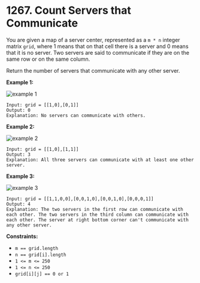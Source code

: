 # 1267. Count Servers that Communicate

You are given a map of a server center, represented as a `m * n` integer matrix `grid`, where 1 means that on that cell there is a server and 0 means that it  is no server. Two servers are said to communicate if they are on the  same row or on the same column.

Return the number of servers that communicate with any other server.

**Example 1:**

![example 1](https://assets.leetcode.com/uploads/2019/11/14/untitled-diagram-6.jpg)

```()
Input: grid = [[1,0],[0,1]]
Output: 0
Explanation: No servers can communicate with others.
```

**Example 2:**

![example 2](https://assets.leetcode.com/uploads/2019/11/13/untitled-diagram-4.jpg)

```()
Input: grid = [[1,0],[1,1]]
Output: 3
Explanation: All three servers can communicate with at least one other server.
```

**Example 3:**

![example 3](https://assets.leetcode.com/uploads/2019/11/14/untitled-diagram-1-3.jpg)

```()
Input: grid = [[1,1,0,0],[0,0,1,0],[0,0,1,0],[0,0,0,1]]
Output: 4
Explanation: The two servers in the first row can communicate with each other. The two servers in the third column can communicate with each other. The server at right bottom corner can't communicate with any other server.
```

**Constraints:**

- `m == grid.length`
- `n == grid[i].length`
- `1 <= m <= 250`
- `1 <= n <= 250`
- `grid[i][j] == 0 or 1`
